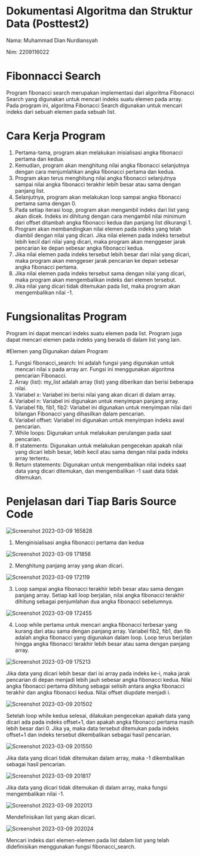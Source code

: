 # Dokumentasi Algoritma dan Struktur Data (Posttest2)
Nama: Muhammad Dian Nurdiansyah

Nim: 2209116022

# Fibonnacci Search
Program fibonacci search merupakan implementasi dari algoritma Fibonacci Search yang digunakan untuk mencari indeks suatu elemen pada array. Pada program ini, algoritma Fibonacci Search digunakan untuk mencari indeks dari sebuah elemen pada sebuah list.

# Cara Kerja Program
1. Pertama-tama, program akan melakukan inisialisasi angka fibonacci pertama dan kedua. 
2. Kemudian, program akan menghitung nilai angka fibonacci selanjutnya dengan cara menjumlahkan angka fibonacci pertama dan kedua. 
3. Program akan terus menghitung nilai angka fibonacci selanjutnya sampai nilai angka fibonacci terakhir lebih besar atau sama dengan panjang list. 
4. Selanjutnya, program akan melakukan loop sampai angka fibonacci pertama sama dengan 0. 
5. Pada setiap iterasi loop, program akan mengambil indeks dari list yang akan dicek. Indeks ini dihitung dengan cara mengambil nilai minimum dari offset ditambah angka fibonacci kedua dan panjang list dikurangi 1. 
6. Program akan membandingkan nilai elemen pada indeks yang telah diambil dengan nilai yang dicari. Jika nilai elemen pada indeks tersebut lebih kecil dari nilai yang dicari, maka program akan menggeser jarak pencarian ke depan sebesar angka fibonacci kedua. 
7. Jika nilai elemen pada indeks tersebut lebih besar dari nilai yang dicari, maka program akan menggeser jarak pencarian ke depan sebesar angka fibonacci pertama. 
8. Jika nilai elemen pada indeks tersebut sama dengan nilai yang dicari, maka program akan mengembalikan indeks dari elemen tersebut. 
9. Jika nilai yang dicari tidak ditemukan pada list, maka program akan mengembalikan nilai -1.

# Fungsionalitas Program
Program ini dapat mencari indeks suatu elemen pada list. Program juga dapat mencari elemen pada indeks yang berada di dalam list yang lain.

#Elemen yang Digunakan dalam Program 
1. Fungsi fibonacci_search: Ini adalah fungsi yang digunakan untuk mencari nilai x pada array arr. Fungsi ini menggunakan algoritma pencarian Fibonacci.
2. Array (list): my_list adalah array (list) yang diberikan dan berisi beberapa nilai.
3. Variabel x: Variabel ini berisi nilai yang akan dicari di dalam array.
4. Variabel n: Variabel ini digunakan untuk menyimpan panjang array.
5. Variabel fib, fib1, fib2: Variabel ini digunakan untuk menyimpan nilai dari bilangan Fibonacci yang dihasilkan dalam pencarian.
6. Variabel offset: Variabel ini digunakan untuk menyimpan indeks awal pencarian.
7. While loops: Digunakan untuk melakukan perulangan pada saat pencarian.
8. If statements: Digunakan untuk melakukan pengecekan apakah nilai yang dicari lebih besar, lebih kecil atau sama dengan nilai pada indeks array tertentu.
9. Return statements: Digunakan untuk mengembalikan nilai indeks saat data yang dicari ditemukan, dan mengembalikan -1 saat data tidak ditemukan.

# Penjelasan dari Tiap Baris Source Code
![Screenshot 2023-03-09 165828](https://user-images.githubusercontent.com/94899238/223971582-b6d3a0ff-08f8-47b2-b74a-8dd8aaf007a3.png)
1. Menginisialisasi angka fibonacci pertama dan kedua

![Screenshot 2023-03-09 171856](https://user-images.githubusercontent.com/94899238/223976740-73b4ac1c-4a06-4964-89ee-291dbe03bd58.png)

2. Menghitung panjang array yang akan dicari.

![Screenshot 2023-03-09 172119](https://user-images.githubusercontent.com/94899238/223977327-af91b66c-ec4f-4ff7-a0b2-bc889d87501b.png)

3. Loop sampai angka fibonacci terakhir lebih besar atau sama dengan panjang array. Setiap kali loop berjalan, nilai angka fibonacci terakhir dihitung sebagai penjumlahan dua angka fibonacci sebelumnya.

![Screenshot 2023-03-09 172455](https://user-images.githubusercontent.com/94899238/223978190-d3faed81-90e9-469c-b52a-2750a685132a.png)

4. Loop while pertama untuk mencari angka fibonacci terbesar yang kurang dari atau sama dengan panjang array. Variabel fib2, fib1, dan fib adalah angka fibonacci yang digunakan dalam loop. Loop terus berjalan hingga angka fibonacci terakhir lebih besar atau sama dengan panjang array.

![Screenshot 2023-03-09 175213](https://user-images.githubusercontent.com/94899238/223985331-4dd9b36f-5610-469d-bda7-fcef92282f3a.png)

Jika data yang dicari lebih besar dari isi array pada indeks ke-i, maka jarak pencarian di depan menjadi lebih jauh sebesar angka fibonacci kedua. Nilai angka fibonacci pertama dihitung sebagai selisih antara angka fibonacci terakhir dan angka fibonacci kedua. Nilai offset diupdate menjadi i.

![Screenshot 2023-03-09 201502](https://user-images.githubusercontent.com/94899238/224020319-20a726dc-5777-46a8-8f87-f6e9f32d4fd0.png)

Setelah loop while kedua selesai, dilakukan pengecekan apakah data yang dicari ada pada indeks offset+1, dan apakah angka fibonacci pertama masih lebih besar dari 0. Jika ya, maka data tersebut ditemukan pada indeks offset+1 dan indeks tersebut dikembalikan sebagai hasil pencarian.
 
![Screenshot 2023-03-09 201550](https://user-images.githubusercontent.com/94899238/224020724-482a91c4-ac09-4ae7-95da-b910c33f0064.png)

Jika data yang dicari tidak ditemukan dalam array, maka -1 dikembalikan sebagai hasil pencarian.

![Screenshot 2023-03-09 201817](https://user-images.githubusercontent.com/94899238/224020986-cf41f39b-9113-48c8-91c6-5bc39209b201.png)

Jika data yang dicari tidak ditemukan di dalam array, maka fungsi mengembalikan nilai -1.

![Screenshot 2023-03-09 202013](https://user-images.githubusercontent.com/94899238/224021425-f312f5b0-7a65-446b-ac2c-c289f5990f5d.png)

Mendefinisikan list yang akan dicari.

![Screenshot 2023-03-09 202024](https://user-images.githubusercontent.com/94899238/224021591-2a899243-7d8d-4948-a399-b610278e3929.png)

Mencari indeks dari elemen-elemen pada list dalam list yang telah didefinisikan menggunakan fungsi fibonacci_search.
